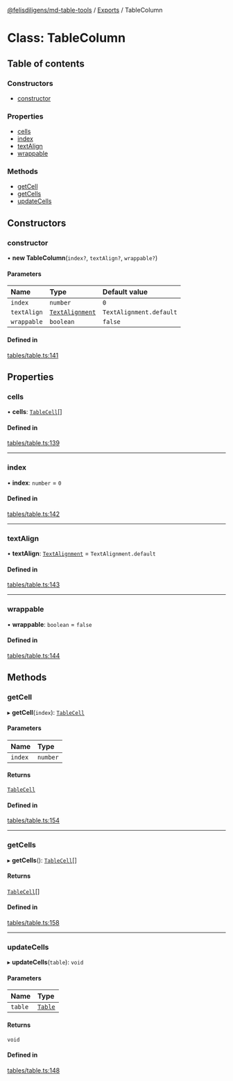 [@felisdiligens/md-table-tools](../README.md) / [Exports](../modules.md) / TableColumn

# Class: TableColumn

## Table of contents

### Constructors

- [constructor](TableColumn.md#constructor)

### Properties

- [cells](TableColumn.md#cells)
- [index](TableColumn.md#index)
- [textAlign](TableColumn.md#textalign)
- [wrappable](TableColumn.md#wrappable)

### Methods

- [getCell](TableColumn.md#getcell)
- [getCells](TableColumn.md#getcells)
- [updateCells](TableColumn.md#updatecells)

## Constructors

### constructor

• **new TableColumn**(`index?`, `textAlign?`, `wrappable?`)

#### Parameters

| Name | Type | Default value |
| :------ | :------ | :------ |
| `index` | `number` | `0` |
| `textAlign` | [`TextAlignment`](../enums/TextAlignment.md) | `TextAlignment.default` |
| `wrappable` | `boolean` | `false` |

#### Defined in

[tables/table.ts:141](https://github.com/FelisDiligens/md-table-tools/blob/7054713/src/tables/table.ts#L141)

## Properties

### cells

• **cells**: [`TableCell`](TableCell.md)[]

#### Defined in

[tables/table.ts:139](https://github.com/FelisDiligens/md-table-tools/blob/7054713/src/tables/table.ts#L139)

___

### index

• **index**: `number` = `0`

#### Defined in

[tables/table.ts:142](https://github.com/FelisDiligens/md-table-tools/blob/7054713/src/tables/table.ts#L142)

___

### textAlign

• **textAlign**: [`TextAlignment`](../enums/TextAlignment.md) = `TextAlignment.default`

#### Defined in

[tables/table.ts:143](https://github.com/FelisDiligens/md-table-tools/blob/7054713/src/tables/table.ts#L143)

___

### wrappable

• **wrappable**: `boolean` = `false`

#### Defined in

[tables/table.ts:144](https://github.com/FelisDiligens/md-table-tools/blob/7054713/src/tables/table.ts#L144)

## Methods

### getCell

▸ **getCell**(`index`): [`TableCell`](TableCell.md)

#### Parameters

| Name | Type |
| :------ | :------ |
| `index` | `number` |

#### Returns

[`TableCell`](TableCell.md)

#### Defined in

[tables/table.ts:154](https://github.com/FelisDiligens/md-table-tools/blob/7054713/src/tables/table.ts#L154)

___

### getCells

▸ **getCells**(): [`TableCell`](TableCell.md)[]

#### Returns

[`TableCell`](TableCell.md)[]

#### Defined in

[tables/table.ts:158](https://github.com/FelisDiligens/md-table-tools/blob/7054713/src/tables/table.ts#L158)

___

### updateCells

▸ **updateCells**(`table`): `void`

#### Parameters

| Name | Type |
| :------ | :------ |
| `table` | [`Table`](Table.md) |

#### Returns

`void`

#### Defined in

[tables/table.ts:148](https://github.com/FelisDiligens/md-table-tools/blob/7054713/src/tables/table.ts#L148)
